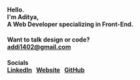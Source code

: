 #### Hello. <br> I'm Aditya, <br> A Web Developer specializing in Front-End.
#### Want to talk design or code? <br> [addi1402@gmail.com](mailto:addi1402@gmail.com)
#### Socials <br> <a href="https://www.linkedin.com/in/aditya1402/">LinkedIn</a>&nbsp;&nbsp;&nbsp;<a href="">Website</a>&nbsp;&nbsp;&nbsp;<a href="https://github.com/Aditya1402">GitHub</a>
